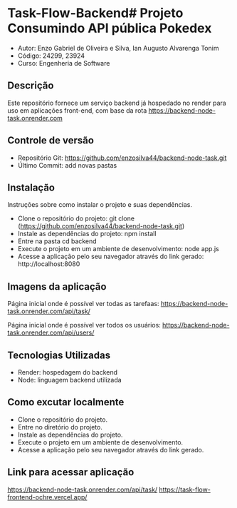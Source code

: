 # Task-Flow-Backend# Projeto Consumindo API pública Pokedex

- Autor: Enzo Gabriel de Oliveira e Silva, Ian Augusto Alvarenga Tonim 
- Código: 24299, 23924
- Curso: Engenheria de Software

## Descrição 

Este repositório fornece um serviço backend já hospedado no render para uso em aplicações front-end, com base da rota https://backend-node-task.onrender.com

## Controle de versão 

- Repositório Git: https://github.com/enzosilva44/backend-node-task.git <br/>
- Último Commit: add novas pastas

## Instalação

Instruções sobre como instalar o projeto e suas dependências.

- Clone o repositório do projeto: git clone (https://github.com/enzosilva44/backend-node-task.git)
- Instale as dependências do projeto: npm install
- Entre na pasta cd backend
- Execute o projeto em um ambiente de desenvolvimento: node app.js
- Acesse a aplicação pelo seu navegador através do link gerado: http://localhost:8080


## Imagens da aplicação
Página inicial onde é possível ver todas as tarefaas:
https://backend-node-task.onrender.com/api/task/

Página inicial onde é possível ver todos os usuários:
https://backend-node-task.onrender.com/api/users/


## Tecnologias Utilizadas

- Render: hospedagem do backend
- Node: linguagem backend utilizada 

## Como excutar localmente 
- Clone o repositório do projeto.
- Entre no diretório do projeto.
- Instale as dependências do projeto.
- Execute o projeto em um ambiente de desenvolvimento.
- Acesse a aplicação pelo seu navegador através do link gerado.

## Link para acessar aplicação
https://backend-node-task.onrender.com/api/task/
https://task-flow-frontend-ochre.vercel.app/
